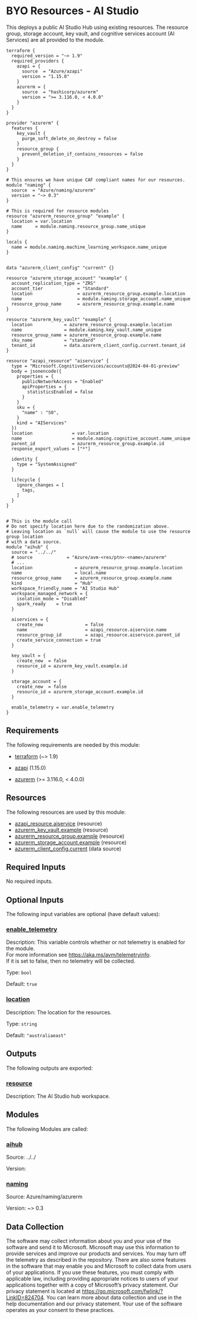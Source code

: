 <!-- BEGIN_TF_DOCS -->
# BYO Resources - AI Studio

This deploys a public AI Studio Hub using existing resources. The resource group, storage account, key vault, and cognitive services account (AI Services) are all provided to the module.

```hcl
terraform {
  required_version = "~> 1.9"
  required_providers {
    azapi = {
      source  = "Azure/azapi"
      version = "1.15.0"
    }
    azurerm = {
      source  = "hashicorp/azurerm"
      version = ">= 3.116.0, < 4.0.0"
    }
  }
}

provider "azurerm" {
  features {
    key_vault {
      purge_soft_delete_on_destroy = false
    }
    resource_group {
      prevent_deletion_if_contains_resources = false
    }
  }
}

# This ensures we have unique CAF compliant names for our resources.
module "naming" {
  source  = "Azure/naming/azurerm"
  version = "~> 0.3"
}

# This is required for resource modules
resource "azurerm_resource_group" "example" {
  location = var.location
  name     = module.naming.resource_group.name_unique
}

locals {
  name = module.naming.machine_learning_workspace.name_unique
}


data "azurerm_client_config" "current" {}

resource "azurerm_storage_account" "example" {
  account_replication_type = "ZRS"
  account_tier             = "Standard"
  location                 = azurerm_resource_group.example.location
  name                     = module.naming.storage_account.name_unique
  resource_group_name      = azurerm_resource_group.example.name
}

resource "azurerm_key_vault" "example" {
  location            = azurerm_resource_group.example.location
  name                = module.naming.key_vault.name_unique
  resource_group_name = azurerm_resource_group.example.name
  sku_name            = "standard"
  tenant_id           = data.azurerm_client_config.current.tenant_id
}

resource "azapi_resource" "aiservice" {
  type = "Microsoft.CognitiveServices/accounts@2024-04-01-preview"
  body = jsonencode({
    properties = {
      publicNetworkAccess = "Enabled"
      apiProperties = {
        statisticsEnabled = false
      }
    }
    sku = {
      "name" : "S0",
    }
    kind = "AIServices"
  })
  location               = var.location
  name                   = module.naming.cognitive_account.name_unique
  parent_id              = azurerm_resource_group.example.id
  response_export_values = ["*"]

  identity {
    type = "SystemAssigned"
  }

  lifecycle {
    ignore_changes = [
      tags,
    ]
  }
}


# This is the module call
# Do not specify location here due to the randomization above.
# Leaving location as `null` will cause the module to use the resource group location
# with a data source.
module "aihub" {
  source = "../../"
  # source             = "Azure/avm-<res/ptn>-<name>/azurerm"
  # ...
  location                = azurerm_resource_group.example.location
  name                    = local.name
  resource_group_name     = azurerm_resource_group.example.name
  kind                    = "Hub"
  workspace_friendly_name = "AI Studio Hub"
  workspace_managed_network = {
    isolation_mode = "Disabled"
    spark_ready    = true
  }

  aiservices = {
    create_new                = false
    name                      = azapi_resource.aiservice.name
    resource_group_id         = azapi_resource.aiservice.parent_id
    create_service_connection = true
  }

  key_vault = {
    create_new  = false
    resource_id = azurerm_key_vault.example.id
  }

  storage_account = {
    create_new  = false
    resource_id = azurerm_storage_account.example.id
  }

  enable_telemetry = var.enable_telemetry
}

```

<!-- markdownlint-disable MD033 -->
## Requirements

The following requirements are needed by this module:

- <a name="requirement_terraform"></a> [terraform](#requirement\_terraform) (~> 1.9)

- <a name="requirement_azapi"></a> [azapi](#requirement\_azapi) (1.15.0)

- <a name="requirement_azurerm"></a> [azurerm](#requirement\_azurerm) (>= 3.116.0, < 4.0.0)

## Resources

The following resources are used by this module:

- [azapi_resource.aiservice](https://registry.terraform.io/providers/Azure/azapi/1.15.0/docs/resources/resource) (resource)
- [azurerm_key_vault.example](https://registry.terraform.io/providers/hashicorp/azurerm/latest/docs/resources/key_vault) (resource)
- [azurerm_resource_group.example](https://registry.terraform.io/providers/hashicorp/azurerm/latest/docs/resources/resource_group) (resource)
- [azurerm_storage_account.example](https://registry.terraform.io/providers/hashicorp/azurerm/latest/docs/resources/storage_account) (resource)
- [azurerm_client_config.current](https://registry.terraform.io/providers/hashicorp/azurerm/latest/docs/data-sources/client_config) (data source)

<!-- markdownlint-disable MD013 -->
## Required Inputs

No required inputs.

## Optional Inputs

The following input variables are optional (have default values):

### <a name="input_enable_telemetry"></a> [enable\_telemetry](#input\_enable\_telemetry)

Description: This variable controls whether or not telemetry is enabled for the module.  
For more information see <https://aka.ms/avm/telemetryinfo>.  
If it is set to false, then no telemetry will be collected.

Type: `bool`

Default: `true`

### <a name="input_location"></a> [location](#input\_location)

Description: The location for the resources.

Type: `string`

Default: `"australiaeast"`

## Outputs

The following outputs are exported:

### <a name="output_resource"></a> [resource](#output\_resource)

Description: The AI Studio hub workspace.

## Modules

The following Modules are called:

### <a name="module_aihub"></a> [aihub](#module\_aihub)

Source: ../../

Version:

### <a name="module_naming"></a> [naming](#module\_naming)

Source: Azure/naming/azurerm

Version: ~> 0.3

<!-- markdownlint-disable-next-line MD041 -->
## Data Collection

The software may collect information about you and your use of the software and send it to Microsoft. Microsoft may use this information to provide services and improve our products and services. You may turn off the telemetry as described in the repository. There are also some features in the software that may enable you and Microsoft to collect data from users of your applications. If you use these features, you must comply with applicable law, including providing appropriate notices to users of your applications together with a copy of Microsoft’s privacy statement. Our privacy statement is located at <https://go.microsoft.com/fwlink/?LinkID=824704>. You can learn more about data collection and use in the help documentation and our privacy statement. Your use of the software operates as your consent to these practices.
<!-- END_TF_DOCS -->